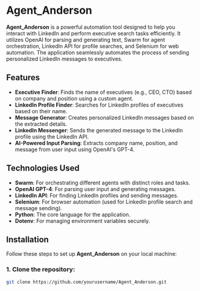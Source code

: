 # Agent_Anderson

**Agent_Anderson** is a powerful automation tool designed to help you interact with LinkedIn and perform executive search tasks efficiently. It utilizes OpenAI for parsing and generating text, Swarm for agent orchestration, LinkedIn API for profile searches, and Selenium for web automation. The application seamlessly automates the process of sending personalized LinkedIn messages to executives.

## Features

- **Executive Finder**: Finds the name of executives (e.g., CEO, CTO) based on company and position using a custom agent.
- **LinkedIn Profile Finder**: Searches for LinkedIn profiles of executives based on their name.
- **Message Generator**: Creates personalized LinkedIn messages based on the extracted details.
- **LinkedIn Messenger**: Sends the generated message to the LinkedIn profile using the LinkedIn API.
- **AI-Powered Input Parsing**: Extracts company name, position, and message from user input using OpenAI's GPT-4.

## Technologies Used

- **Swarm**: For orchestrating different agents with distinct roles and tasks.
- **OpenAI GPT-4**: For parsing user input and generating messages.
- **LinkedIn API**: For finding LinkedIn profiles and sending messages.
- **Selenium**: For browser automation (used for LinkedIn profile search and message sending).
- **Python**: The core language for the application.
- **Dotenv**: For managing environment variables securely.

## Installation

Follow these steps to set up **Agent_Anderson** on your local machine:

### 1. Clone the repository:
```bash
git clone https://github.com/yourusername/Agent_Anderson.git
